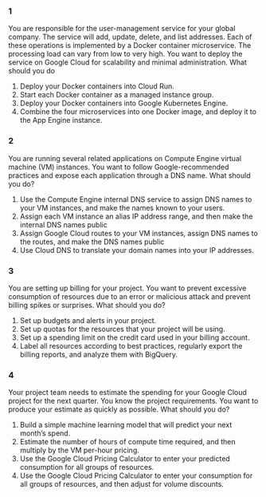 ### 1

You are responsible for the user-management service for your global company. The service will add, update, delete, and
list addresses. Each of these operations is implemented by a Docker container microservice. The processing load can vary
from low to very high. You want to deploy the service on Google Cloud for scalability and minimal administration. What
should you do

1. Deploy your Docker containers into Cloud Run.
2. Start each Docker container as a managed instance group.
3. Deploy your Docker containers into Google Kubernetes Engine.
4. Combine the four microservices into one Docker image, and deploy it to the App Engine instance.

### 2

You are running several related applications on Compute Engine virtual machine (VM) instances. You want to follow
Google-recommended practices and expose each application through a DNS name. What should you do?

1. Use the Compute Engine internal DNS service to assign DNS names to your VM instances, and make the names known to
   your users.
2. Assign each VM instance an alias IP address range, and then make the internal DNS names public
3. Assign Google Cloud routes to your VM instances, assign DNS names to the routes, and make the DNS names public
4. Use Cloud DNS to translate your domain names into your IP addresses.

### 3

You are setting up billing for your project. You want to prevent excessive consumption of resources due to an error or
malicious attack and prevent billing spikes or surprises. What should you do?

1. Set up budgets and alerts in your project.
2. Set up quotas for the resources that your project will be using.
3. Set up a spending limit on the credit card used in your billing account.
4. Label all resources according to best practices, regularly export the billing reports, and analyze them with
   BigQuery.

### 4

Your project team needs to estimate the spending for your Google Cloud project for the next quarter. You know the
project requirements. You want to produce your estimate as quickly as possible. What should you do?

1. Build a simple machine learning model that will predict your next month’s spend.
2. Estimate the number of hours of compute time required, and then multiply by the VM per-hour pricing.
3. Use the Google Cloud Pricing Calculator to enter your predicted consumption for all groups of resources.
4. Use the Google Cloud Pricing Calculator to enter your consumption for all groups of resources, and then adjust for
   volume discounts.